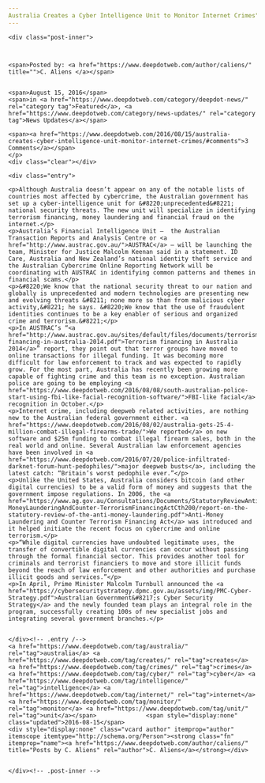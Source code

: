 ```yaml
---
Australia Creates a Cyber Intelligence Unit to Monitor Internet Crimes"
---
```

<article class="post-listing post-15117 post type-post status-publish format-standard has-post-thumbnail hentry  tag-australia tag-creates tag-crimes tag-cyber tag-intelligence tag-internet tag-monitor tag-unit">
    
    <div class="post-inner">
    
    
        
    <span>Posted by: <a href="https://www.deepdotweb.com/author/caliens/" title="">C. Aliens </a></span>
    
    
    <span>August 15, 2016</span>
    <span>in <a href="https://www.deepdotweb.com/category/deepdot-news/" rel="category tag">Featured</a>, <a href="https://www.deepdotweb.com/category/news-updates/" rel="category tag">News Updates</a></span>
    
    <span><a href="https://www.deepdotweb.com/2016/08/15/australia-creates-cyber-intelligence-unit-monitor-internet-crimes/#comments">3 Comments</a></span>
    </p>
    <div class="clear"></div>
    
    <div class="entry">
    
    <p>Although Australia doesn’t appear on any of the notable lists of countries most affected by cybercrime, the Australian government has set up a cyber-intelligence unit for &#8220;unprecedented&#8221; national security threats. The new unit will specialize in identifying terrorism financing, money laundering and financial fraud on the internet.</p>
    <p>Australia’s Financial Intelligence Unit –  the Australian Transaction Reports and Analysis Centre or <a href="http://www.austrac.gov.au/">AUSTRAC</a> – will be launching the team, Minister for Justice Malcolm Keenan said in a statement. ID Care, Australia and New Zealand’s national identity theft service and the Australian Cybercrime Online Reporting Network will be coordinating with AUSTRAC in identifying common patterns and themes in financial scams.</p>
    <p>&#8220;We know that the national security threat to our nation and globally is unprecedented and modern technologies are presenting new and evolving threats &#8211; none more so than from malicious cyber activity,&#8221; he says. &#8220;We know that the use of fraudulent identities continues to be a key enabler of serious and organized crime and terrorism.&#8221;</p>
    <p>In AUSTRAC’s “<a href="http://www.austrac.gov.au/sites/default/files/documents/terrorism-financing-in-australia-2014.pdf">Terrorism financing in Australia 2014</a>” report, they point out that terror groups have moved to online transactions for illegal funding. It was becoming more difficult for law enforcement to track and was expected to rapidly grow. For the most part, Australia has recently been growing more capable of fighting crime and this team is no exception. Australian police are going to be employing <a href="https://www.deepdotweb.com/2016/08/08/south-australian-police-start-using-fbi-like-facial-recognition-software/">FBI-like facial</a> recognition in October.</p>
    <p>Internet crime, including deepweb related activities, are nothing new to the Australian federal government either. <a href="https://www.deepdotweb.com/2016/08/02/australia-gets-25-4-million-combat-illegal-firearms-trade/">We reported</a> on new software and $25m funding to combat illegal firearm sales, both in the real world and online. Several Australian law enforcement agencies have been involved in <a href="https://www.deepdotweb.com/2016/07/20/police-infiltrated-darknet-forum-hunt-pedophiles/">major deepweb busts</a>, including the latest catch: “Britain’s worst pedophile ever.”</p>
    <p>Unlike the United States, Australia considers bitcoin (and other digital currencies) to be a valid form of money and suggests that the government impose regulations. In 2006, the <a href="https://www.ag.gov.au/Consultations/Documents/StatutoryReviewAnti-MoneyLaunderingAndCounter-TerrorismFinancingActCth200/report-on-the-statutory-review-of-the-anti-money-laundering.pdf">Anti-Money Laundering and Counter Terrorism Financing Act</a> was introduced and it helped initiate the recent focus on cybercrime and online terrorism.</p>
    <p>“While digital currencies have undoubted legitimate uses, the transfer of convertible digital currencies can occur without passing through the formal financial sector. This provides another tool for criminals and terrorist financiers to move and store illicit funds beyond the reach of law enforcement and other authorities and purchase illicit goods and services.”</p>
    <p>In April, Prime Minister Malcolm Turnbull announced the <a href="https://cybersecuritystrategy.dpmc.gov.au/assets/img/PMC-Cyber-Strategy.pdf">Australian Government&#8217;s Cyber Security Strategy</a> and the newly founded team plays an integral role in the program, successfully creating 100s of new specialist jobs and integrating several government branches.</p>
    
    
    </div><!-- .entry /-->
    <a href="https://www.deepdotweb.com/tag/australia/" rel="tag">australia</a> <a href="https://www.deepdotweb.com/tag/creates/" rel="tag">creates</a> <a href="https://www.deepdotweb.com/tag/crimes/" rel="tag">crimes</a> <a href="https://www.deepdotweb.com/tag/cyber/" rel="tag">cyber</a> <a href="https://www.deepdotweb.com/tag/intelligence/" rel="tag">intelligence</a> <a href="https://www.deepdotweb.com/tag/internet/" rel="tag">internet</a> <a href="https://www.deepdotweb.com/tag/monitor/" rel="tag">monitor</a> <a href="https://www.deepdotweb.com/tag/unit/" rel="tag">unit</a></span>				<span style="display:none" class="updated">2016-08-15</span>
    <div style="display:none" class="vcard author" itemprop="author" itemscope itemtype="http://schema.org/Person"><strong class="fn" itemprop="name"><a href="https://www.deepdotweb.com/author/caliens/" title="Posts by C. Aliens" rel="author">C. Aliens</a></strong></div>
    
    
    </div><!-- .post-inner -->
</article><!-- .post-listing -->

